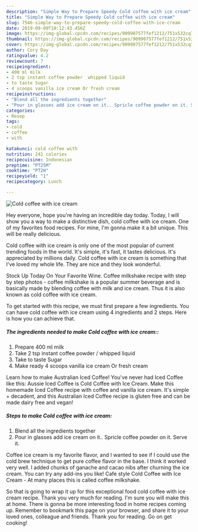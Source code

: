 ```yaml
---
description: "Simple Way to Prepare Speedy Cold coffee with ice cream"
title: "Simple Way to Prepare Speedy Cold coffee with ice cream"
slug: 7546-simple-way-to-prepare-speedy-cold-coffee-with-ice-cream
date: 2019-09-09T10:12:43.456Z
image: https://img-global.cpcdn.com/recipes/909907577fef1212/751x532cq70/cold-coffee-with-ice-cream-recipe-main-photo.jpg
thumbnail: https://img-global.cpcdn.com/recipes/909907577fef1212/751x532cq70/cold-coffee-with-ice-cream-recipe-main-photo.jpg
cover: https://img-global.cpcdn.com/recipes/909907577fef1212/751x532cq70/cold-coffee-with-ice-cream-recipe-main-photo.jpg
author: Cory Day
ratingvalue: 4.2
reviewcount: 7
recipeingredient:
- 400 ml milk
- 2 tsp instant coffee powder  whipped liquid
- to taste Sugar
- 4 scoops vanilla ice cream Or fresh cream
recipeinstructions:
- "Blend all the ingredients together"
- "Pour in glasses add ice cream on it.. Spricle coffee powder on it. Serve it."
categories:
- Resep
tags:
- cold
- coffee
- with

katakunci: cold coffee with
nutrition: 241 calories
recipecuisine: Indonesian
preptime: "PT25M"
cooktime: "PT2H"
recipeyield: "1"
recipecategory: Lunch

---
```



![Cold coffee with ice cream](https://img-global.cpcdn.com/recipes/909907577fef1212/751x532cq70/cold-coffee-with-ice-cream-recipe-main-photo.jpg)

Hey everyone, hope you're having an incredible day today. Today, I will show you a way to make a distinctive dish, cold coffee with ice cream. One of my favorites food recipes. For mine, I'm gonna make it a bit unique. This will be really delicious.

Cold coffee with ice cream is only one of the most popular of current trending foods in the world. It's simple, it's fast, it tastes delicious. It's appreciated by millions daily. Cold coffee with ice cream is something that I've loved my whole life. They are nice and they look wonderful.

Stock Up Today On Your Favorite Wine. Coffee milkshake recipe with step by step photos - coffee milkshake is a popular summer beverage and is basically made by blending coffee with milk and ice cream. Thus it is also known as cold coffee with ice cream.


To get started with this recipe, we must first prepare a few ingredients. You can have cold coffee with ice cream using 4 ingredients and 2 steps. Here is how you can achieve that.

##### The ingredients needed to make Cold coffee with ice cream::

1. Prepare 400 ml milk
1. Take 2 tsp instant coffee powder / whipped liquid
1. Take to taste Sugar
1. Make ready 4 scoops vanilla ice cream Or fresh cream


Learn how to make Australian Iced Coffee! You&#39;ve never had Iced Coffee like this: Aussie Iced Coffee is Cold Coffee with Ice Cream. Make this homemade Iced Coffee recipe with coffee and vanilla ice cream. It&#39;s simple + decadent, and this Australian Iced Coffee recipe is gluten free and can be made dairy free and vegan! 

##### Steps to make Cold coffee with ice cream:

1. Blend all the ingredients together
1. Pour in glasses add ice cream on it.. Spricle coffee powder on it. Serve it.


Coffee ice cream is my favorite flavor, and I wanted to see if I could use the cold brew technique to get pure coffee flavor in the base. I think it worked very well. I added chunks of ganache and cacao nibs after churning the ice cream. You can try any add-ins you like! Cafe style Cold Coffee with Ice Cream - At many places this is called coffee milkshake. 

So that is going to wrap it up for this exceptional food cold coffee with ice cream recipe. Thank you very much for reading. I'm sure you will make this at home. There is gonna be more interesting food in home recipes coming up. Remember to bookmark this page on your browser, and share it to your loved ones, colleague and friends. Thank you for reading. Go on get cooking!
